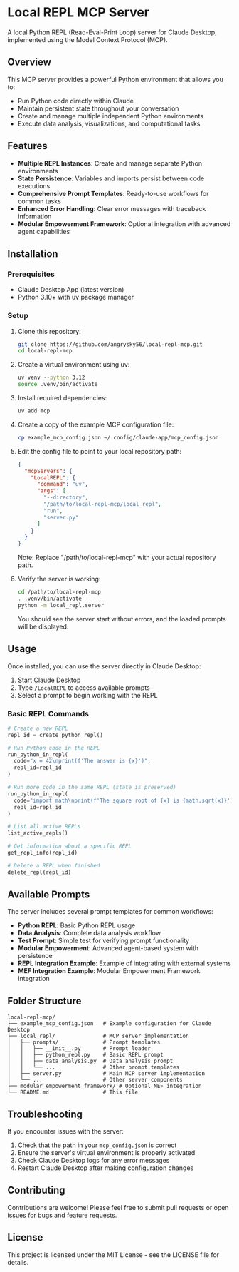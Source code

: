 # Local REPL MCP Server

A local Python REPL (Read-Eval-Print Loop) server for Claude Desktop, implemented using the Model Context Protocol (MCP).

## Overview

This MCP server provides a powerful Python environment that allows you to:

- Run Python code directly within Claude
- Maintain persistent state throughout your conversation
- Create and manage multiple independent Python environments
- Execute data analysis, visualizations, and computational tasks

## Features

- **Multiple REPL Instances**: Create and manage separate Python environments
- **State Persistence**: Variables and imports persist between code executions
- **Comprehensive Prompt Templates**: Ready-to-use workflows for common tasks
- **Enhanced Error Handling**: Clear error messages with traceback information
- **Modular Empowerment Framework**: Optional integration with advanced agent capabilities

## Installation

### Prerequisites

- Claude Desktop App (latest version)
- Python 3.10+ with uv package manager

### Setup

1. Clone this repository:
   ```bash
   git clone https://github.com/angrysky56/local-repl-mcp.git
   cd local-repl-mcp
   ```

2. Create a virtual environment using uv:
   ```bash
   uv venv --python 3.12
   source .venv/bin/activate
   ```

3. Install required dependencies:
   ```bash
   uv add mcp
   ```

4. Create a copy of the example MCP configuration file:
   ```bash
   cp example_mcp_config.json ~/.config/claude-app/mcp_config.json
   ```

5. Edit the config file to point to your local repository path:
   ```json
   {
     "mcpServers": {
       "LocalREPL": {
         "command": "uv",
         "args": [
           "--directory",
           "/path/to/local-repl-mcp/local_repl",
           "run",
           "server.py"
         ]
       }
     }
   }
   ```

   Note: Replace "/path/to/local-repl-mcp" with your actual repository path.

6. Verify the server is working:
   ```bash
   cd /path/to/local-repl-mcp
   . .venv/bin/activate
   python -m local_repl.server
   ```

   You should see the server start without errors, and the loaded prompts will be displayed.

## Usage

Once installed, you can use the server directly in Claude Desktop:

1. Start Claude Desktop
2. Type `/LocalREPL` to access available prompts
3. Select a prompt to begin working with the REPL

### Basic REPL Commands

```python
# Create a new REPL
repl_id = create_python_repl()

# Run Python code in the REPL
run_python_in_repl(
  code="x = 42\nprint(f'The answer is {x}')",
  repl_id=repl_id
)

# Run more code in the same REPL (state is preserved)
run_python_in_repl(
  code="import math\nprint(f'The square root of {x} is {math.sqrt(x)}')",
  repl_id=repl_id
)

# List all active REPLs
list_active_repls()

# Get information about a specific REPL
get_repl_info(repl_id)

# Delete a REPL when finished
delete_repl(repl_id)
```

## Available Prompts

The server includes several prompt templates for common workflows:

- **Python REPL**: Basic Python REPL usage
- **Data Analysis**: Complete data analysis workflow
- **Test Prompt**: Simple test for verifying prompt functionality
- **Modular Empowerment**: Advanced agent-based system with persistence
- **REPL Integration Example**: Example of integrating with external systems
- **MEF Integration Example**: Modular Empowerment Framework integration

## Folder Structure

```
local-repl-mcp/
├── example_mcp_config.json   # Example configuration for Claude Desktop
├── local_repl/               # MCP server implementation
│   ├── prompts/              # Prompt templates
│   │   ├── __init__.py       # Prompt loader
│   │   ├── python_repl.py    # Basic REPL prompt
│   │   ├── data_analysis.py  # Data analysis prompt
│   │   └── ...               # Other prompt templates
│   ├── server.py             # Main MCP server implementation
│   └── ...                   # Other server components
├── modular_empowerment_framework/ # Optional MEF integration
└── README.md                 # This file
```

## Troubleshooting

If you encounter issues with the server:

1. Check that the path in your `mcp_config.json` is correct
2. Ensure the server's virtual environment is properly activated
3. Check Claude Desktop logs for any error messages
4. Restart Claude Desktop after making configuration changes

## Contributing

Contributions are welcome! Please feel free to submit pull requests or open issues for bugs and feature requests.

## License

This project is licensed under the MIT License - see the LICENSE file for details.
